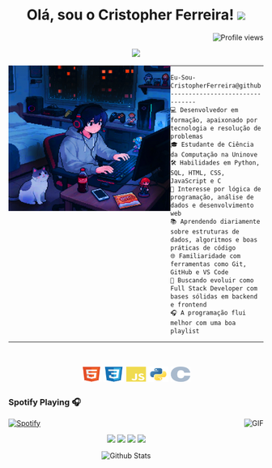 <h1 align="center">
Olá, sou o Cristopher Ferreira!
  <img src="https://media.giphy.com/media/hvRJCLFzcasrR4ia7z/giphy.gif" width="30"></h1>
 <!--<img src="https://komarev.com/ghpvc/?username=I-am-vishalmaurya&label=Profile%20Views&color=0e75b6&style=flat" align='right' alt="vishalmaurya" />-->
 <img src="https://gpvc.arturio.dev/I-am-vishalmaurya" alt="Profile views" align='right'/> <a href="https://github.com/I-am-vishalmaurya/I-am-vishalmaurya/"> </a> 
<br/>

<!-- Typing SVG by DenverCoder1 - https://github.com/DenverCoder1/readme-typing-svg -->
<p align="center">
  <a href="https://github.com/DenverCoder1/readme-typing-svg"><img src="https://readme-typing-svg.herokuapp.com?lines=Estudante+em+Ciência+da+Computação;Freelancer;SQL%20|%20Front-End%20;%20Desenvolvimento+Web;Sempre%20Aprendendo%20Coisas%20Novas&center=true&width=380&height=45"></a>
</p>

<img align="left" src="https://github.com/CristopherFerreira/CristopherFerreira/blob/main/profile.jpg" alt="Unfortunately I didn't find the author of the pic, feel to open a pull request if found" width="320" />
<hr>

```
Eu-Sou-CristopherFerreira@github
--------------------------------
💻 Desenvolvedor em formação, apaixonado por tecnologia e resolução de problemas
🎓 Estudante de Ciência da Computação na Uninove
🛠️ Habilidades em Python, SQL, HTML, CSS, JavaScript e C
🧠 Interesse por lógica de programação, análise de dados e desenvolvimento web
📚 Aprendendo diariamente sobre estruturas de dados, algoritmos e boas práticas de código
🌐 Familiaridade com ferramentas como Git, GitHub e VS Code
🚀 Buscando evoluir como Full Stack Developer com bases sólidas em backend e frontend
🎧 A programação flui melhor com uma boa playlist 
```
<hr>

<br>


<div align="center" style="display: inline_block"><br>
   <img align="center" alt="Rafa-HTML" height="30" width="40" src="https://raw.githubusercontent.com/devicons/devicon/master/icons/html5/html5-original.svg">
   <img align="center" alt="Rafa-CSS" height="30" width="40" src="https://raw.githubusercontent.com/devicons/devicon/master/icons/css3/css3-original.svg">
   <img align="center" alt="Rafa-Js" height="30" width="40" src="https://raw.githubusercontent.com/devicons/devicon/master/icons/javascript/javascript-plain.svg">
   <img align="center" alt="Rafa-Python" height="30" width="40" src="https://raw.githubusercontent.com/devicons/devicon/master/icons/python/python-original.svg">
   <img align="center" alt="Rafa-C" height="30" width="40" src="https://raw.githubusercontent.com/devicons/devicon/master/icons/c/c-original.svg">
</div>
  
  ##

  ### Spotify Playing 🎧
  [![Spotify](https://novatorem.visualbean.vercel.app/api/spotify)](https://open.spotify.com/user/se4q68mmu036zmv4c33qkv6uq)
  <img align="right" alt="GIF" height="170px" src="https://media.giphy.com/media/J5B1Y8QZnzXXbLQIBu/giphy.gif" />
 
<div align="center"> 
  <a href="https://www.youtube.com/@devcristopher1" target="_blank"><img src="https://img.shields.io/badge/YouTube-FF0000?style=for-the-badge&logo=youtube&logoColor=white" target="_blank"></a>
  <a href="https://www.instagram.com/off.crisz_" target="_blank"><img src="https://img.shields.io/badge/-Instagram-%23E4405F?style=for-the-badge&logo=instagram&logoColor=white" target="_blank"></a>
 	<a href="https://www.twitch.tv/cristopherferreira" target="_blank"><img src="https://img.shields.io/badge/Twitch-9146FF?style=for-the-badge&logo=twitch&logoColor=white" target="_blank"></a>
  <a href="https://www.linkedin.com/in/cristopherferreira/" target="_blank"><img src="https://img.shields.io/badge/-LinkedIn-%230077B5?style=for-the-badge&logo=linkedin&logoColor=white" target="_blank"></a> 
  
</div>

<p align="center">
        <img src="https://raw.githubusercontent.com/bornmay/bornmay/Update/svg/Bottom.svg" alt="Github Stats" />
</p>
